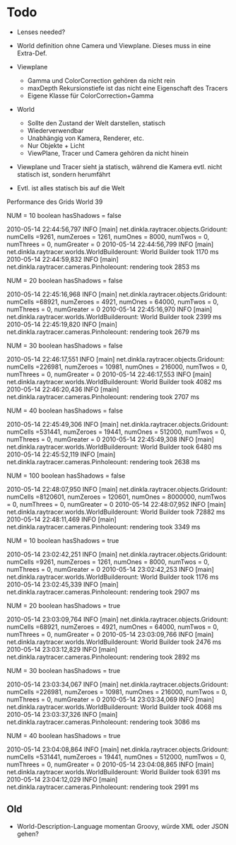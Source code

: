 # Todo

- Lenses needed?

- World definition ohne Camera und Viewplane. Dieses muss in eine Extra-Def.
- Viewplane
    - Gamma und ColorCorrection gehören da nicht rein
    - maxDepth Rekursionstiefe ist das nicht eine Eigenschaft des Tracers
    - Eigene Klasse für ColorCorrection+Gamma

- World
    - Sollte den Zustand der Welt darstellen, statisch
    - Wiederverwendbar
    - Unabhängig von Kamera, Renderer, etc.
    - Nur Objekte + Licht
    - ViewPlane, Tracer und Camera gehören da nicht hinein

- Viewplane und Tracer sieht ja statisch, während die Kamera evtl. nicht statisch ist, sondern herumfährt
- Evtl. ist alles statisch bis auf die Welt


Performance des Grids
World 39

NUM = 10
boolean hasShadows = false

2010-05-14 22:44:56,797 INFO  [main] net.dinkla.raytracer.objects.Gridount: numCells =9261, numZeroes = 1261, numOnes = 8000, numTwos = 0, numThrees = 0, numGreater = 0
2010-05-14 22:44:56,799 INFO  [main] net.dinkla.raytracer.worlds.WorldBuilderount: World Builder took 1170 ms
2010-05-14 22:44:59,832 INFO  [main] net.dinkla.raytracer.cameras.Pinholeount: rendering took 2853 ms

NUM = 20
boolean hasShadows = false

2010-05-14 22:45:16,968 INFO  [main] net.dinkla.raytracer.objects.Gridount: numCells =68921, numZeroes = 4921, numOnes = 64000, numTwos = 0, numThrees = 0, numGreater = 0
2010-05-14 22:45:16,970 INFO  [main] net.dinkla.raytracer.worlds.WorldBuilderount: World Builder took 2399 ms
2010-05-14 22:45:19,820 INFO  [main] net.dinkla.raytracer.cameras.Pinholeount: rendering took 2679 ms

NUM = 30
boolean hasShadows = false

2010-05-14 22:46:17,551 INFO  [main] net.dinkla.raytracer.objects.Gridount: numCells =226981, numZeroes = 10981, numOnes = 216000, numTwos = 0, numThrees = 0, numGreater = 0
2010-05-14 22:46:17,553 INFO  [main] net.dinkla.raytracer.worlds.WorldBuilderount: World Builder took 4082 ms
2010-05-14 22:46:20,436 INFO  [main] net.dinkla.raytracer.cameras.Pinholeount: rendering took 2707 ms

NUM = 40
boolean hasShadows = false

2010-05-14 22:45:49,306 INFO  [main] net.dinkla.raytracer.objects.Gridount: numCells =531441, numZeroes = 19441, numOnes = 512000, numTwos = 0, numThrees = 0, numGreater = 0
2010-05-14 22:45:49,308 INFO  [main] net.dinkla.raytracer.worlds.WorldBuilderount: World Builder took 6480 ms
2010-05-14 22:45:52,119 INFO  [main] net.dinkla.raytracer.cameras.Pinholeount: rendering took 2638 ms

NUM = 100
boolean hasShadows = false

2010-05-14 22:48:07,950 INFO  [main] net.dinkla.raytracer.objects.Gridount: numCells =8120601, numZeroes = 120601, numOnes = 8000000, numTwos = 0, numThrees = 0, numGreater = 0
2010-05-14 22:48:07,952 INFO  [main] net.dinkla.raytracer.worlds.WorldBuilderount: World Builder took 72882 ms
2010-05-14 22:48:11,469 INFO  [main] net.dinkla.raytracer.cameras.Pinholeount: rendering took 3349 ms

NUM = 10
boolean hasShadows = true

2010-05-14 23:02:42,251 INFO  [main] net.dinkla.raytracer.objects.Gridount: numCells =9261, numZeroes = 1261, numOnes = 8000, numTwos = 0, numThrees = 0, numGreater = 0
2010-05-14 23:02:42,253 INFO  [main] net.dinkla.raytracer.worlds.WorldBuilderount: World Builder took 1176 ms
2010-05-14 23:02:45,339 INFO  [main] net.dinkla.raytracer.cameras.Pinholeount: rendering took 2907 ms

NUM = 20
boolean hasShadows = true

2010-05-14 23:03:09,764 INFO  [main] net.dinkla.raytracer.objects.Gridount: numCells =68921, numZeroes = 4921, numOnes = 64000, numTwos = 0, numThrees = 0, numGreater = 0
2010-05-14 23:03:09,766 INFO  [main] net.dinkla.raytracer.worlds.WorldBuilderount: World Builder took 2476 ms
2010-05-14 23:03:12,829 INFO  [main] net.dinkla.raytracer.cameras.Pinholeount: rendering took 2892 ms

NUM = 30
boolean hasShadows = true

2010-05-14 23:03:34,067 INFO  [main] net.dinkla.raytracer.objects.Gridount: numCells =226981, numZeroes = 10981, numOnes = 216000, numTwos = 0, numThrees = 0, numGreater = 0
2010-05-14 23:03:34,069 INFO  [main] net.dinkla.raytracer.worlds.WorldBuilderount: World Builder took 4068 ms
2010-05-14 23:03:37,326 INFO  [main] net.dinkla.raytracer.cameras.Pinholeount: rendering took 3086 ms

NUM = 40
boolean hasShadows = true

2010-05-14 23:04:08,864 INFO  [main] net.dinkla.raytracer.objects.Gridount: numCells =531441, numZeroes = 19441, numOnes = 512000, numTwos = 0, numThrees = 0, numGreater = 0
2010-05-14 23:04:08,865 INFO  [main] net.dinkla.raytracer.worlds.WorldBuilderount: World Builder took 6391 ms
2010-05-14 23:04:12,029 INFO  [main] net.dinkla.raytracer.cameras.Pinholeount: rendering took 2991 ms


## Old

- World-Description-Language momentan Groovy, würde XML oder JSON gehen?

